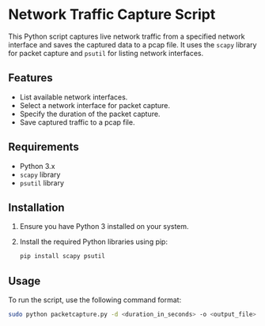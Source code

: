 # Network Traffic Capture Script

This Python script captures live network traffic from a specified network interface and saves the captured data to a pcap file. It uses the `scapy` library for packet capture and `psutil` for listing network interfaces.

## Features

- List available network interfaces.
- Select a network interface for packet capture.
- Specify the duration of the packet capture.
- Save captured traffic to a pcap file.

## Requirements

- Python 3.x
- `scapy` library
- `psutil` library

## Installation

1. Ensure you have Python 3 installed on your system.
2. Install the required Python libraries using pip:

    ```sh
    pip install scapy psutil
    ```

## Usage

To run the script, use the following command format:

```sh
sudo python packetcapture.py -d <duration_in_seconds> -o <output_file>
